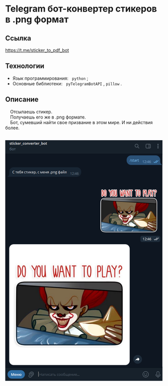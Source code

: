 # Telegram бот-конвертер стикеров в .png формат

## Ссылка
https://t.me/sticker_to_pdf_bot

## Технологии
  - Язык программирования: &nbsp; `python` ;
  - Основные библиотеки: &nbsp; `pyTelegramBotAPI` , `pillow` .

## Описание
  
  &nbsp; &nbsp; Отсылаешь стикер.<br>
  &nbsp; &nbsp; Получаешь его же в .png формате.<br>
  &nbsp; &nbsp; Бот, сумевший найти свое призвание в этом мире. И ни действия более.

<p>
 &nbsp;&nbsp;&nbsp;&nbsp;<img width='500px' src='https://github.com/primera7790/Sticker_converter_bot/blob/master/data/images/presentation.PNG' alt='bot_presentation'/>
</p>


